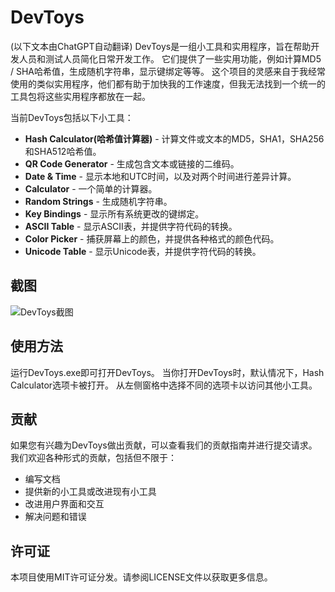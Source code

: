 DevToys
=======

(以下文本由ChatGPT自动翻译)
DevToys是一组小工具和实用程序，旨在帮助开发人员和测试人员简化日常开发工作。 它们提供了一些实用功能，例如计算MD5 / SHA哈希值，生成随机字符串，显示键绑定等等。 这个项目的灵感来自于我经常使用的类似实用程序，他们都有助于加快我的工作速度，但我无法找到一个统一的工具包将这些实用程序都放在一起。

当前DevToys包括以下小工具：

- **Hash Calculator(哈希值计算器)** - 计算文件或文本的MD5，SHA1，SHA256和SHA512哈希值。
- **QR Code Generator** - 生成包含文本或链接的二维码。
- **Date & Time** - 显示本地和UTC时间，以及对两个时间进行差异计算。
- **Calculator** - 一个简单的计算器。
- **Random Strings** - 生成随机字符串。
- **Key Bindings** - 显示所有系统更改的键绑定。
- **ASCII Table** - 显示ASCII表，并提供字符代码的转换。
- **Color Picker** - 捕获屏幕上的颜色，并提供各种格式的颜色代码。
- **Unicode Table** - 显示Unicode表，并提供字符代码的转换。

截图
----

![DevToys截图](https://user-images.githubusercontent.com/74420791/128652817-c6b0e030-51df-481e-8f1d-a9d20f35bae8.png)

使用方法
--------

运行DevToys.exe即可打开DevToys。 当你打开DevToys时，默认情况下，Hash Calculator选项卡被打开。 从左侧窗格中选择不同的选项卡以访问其他小工具。

贡献
----

如果您有兴趣为DevToys做出贡献，可以查看我们的贡献指南并进行提交请求。 我们欢迎各种形式的贡献，包括但不限于：

- 编写文档
- 提供新的小工具或改进现有小工具
- 改进用户界面和交互
- 解决问题和错误

许可证
-----

本项目使用MIT许可证分发。请参阅LICENSE文件以获取更多信息。
